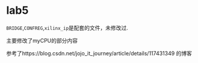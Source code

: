 # lab5
`BRIDGE`,`CONFREG`,`xilinx_ip`是配套的文件，未修改过.  

主要修改了myCPU的部分内容

参考了https://blog.csdn.net/jojo_it_journey/article/details/117431349 的博客
